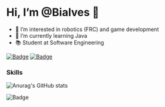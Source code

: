 # Hi, I’m @Bialves 👋
- 👀 I’m interested in robotics (FRC) and game development
- 🌱 I’m currently learning Java
- 📚 Student at Software Engineering

[![Badge](https://img.shields.io/badge/LinkedIn-0077B5?style=for-the-badge&logo=linkedin&logoColor=white)](https://www.linkedin.com/in/bianca-da-silva-alves-309442201/)
[![Badge](https://img.shields.io/badge/Instagram-E4405F?style=for-the-badge&logo=instagram&logoColor=white)](https://www.instagram.com/biadsalves)

### Skills
![Anurag's GitHub stats](https://github-readme-stats.vercel.app/api?username=Bialves&count_private=true&show_icons=true&text_color=#eeeeee&icon_color=#7289da&bg_color=#23272a)

![Badge](https://img.shields.io/badge/Java-ED8B00?style=for-the-badge&logo=openjdk&logoColor=white)

